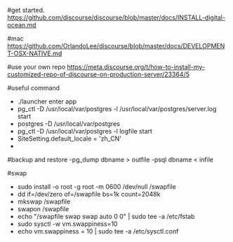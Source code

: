 #get started. 
https://github.com/discourse/discourse/blob/master/docs/INSTALL-digital-ocean.md

#mac
https://github.com/OrlandoLee/discourse/blob/master/docs/DEVELOPMENT-OSX-NATIVE.md

#use your own repo
https://meta.discourse.org/t/how-to-install-my-customized-repo-of-discourse-on-production-server/23364/5

#useful command
- ./launcher enter app
- pg_ctl -D /usr/local/var/postgres -l /usr/local/var/postgres/server.log start </br>
-   postgres -D /usr/local/var/postgres </br>
-    pg_ctl -D /usr/local/var/postgres -l logfile start </br>
- SiteSetting.default_locale = 'zh_CN'
- 
#backup and restore
-pg_dump dbname > outfile
-psql dbname < infile

#swap
- sudo install -o root -g root -m 0600 /dev/null /swapfile
- dd if=/dev/zero of=/swapfile bs=1k count=2048k
- mkswap /swapfile
- swapon /swapfile
- echo "/swapfile       swap    swap    auto      0       0" | sudo tee -a /etc/fstab
- sudo sysctl -w vm.swappiness=10
- echo vm.swappiness = 10 | sudo tee -a /etc/sysctl.conf
